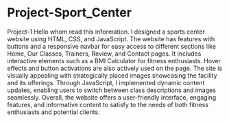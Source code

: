 # Project-Sport_Center
 Project-1
 Hello whom read this information.
I designed a sports center website using HTML, CSS, and JavaScript. The website has features with buttons and a responsive navbar for easy access to different sections like Home, Our Classes, Trainers, Review, and Contact pages. It includes interactive elements such as a BMI Calculator for fitness enthusiasts. Hover effects and button activations are also actively used on the page. The site is visually appealing with strategically placed images showcasing the facility and its offerings. Through JavaScript, I implemented dynamic content updates, enabling users to switch between class descriptions and images seamlessly. Overall, the website offers a user-friendly interface, engaging features, and informative content to satisfy to the needs of both fitness enthusiasts and potential clients.
